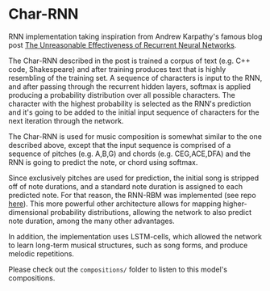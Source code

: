 # Char-RNN

RNN implementation taking inspiration from Andrew Karpathy's famous blog post [The Unreasonable Effectiveness of Recurrent Neural Networks](http://karpathy.github.io/2015/05/21/rnn-effectiveness/).

The Char-RNN described in the post is trained a corpus of text (e.g. C++ code, Shakespeare) and after training produces text that is highly resembling of the training set.
A sequence of characters is input to the RNN, and after passing through the recurrent hidden layers, softmax is applied producing a probability distribution over all possible characters. The character with the highest probability is selected as the RNN's prediction and it's going to be added to the initial input sequence of characters for the next iteration through the network.

The Char-RNN is used for music composition is somewhat similar to the one described above, except that the input sequence is comprised of a sequence of pitches (e.g. A,B,G) and chords (e.g. CEG,ACE,DFA) and the RNN is going to predict the note, or chord using softmax.

Since exclusively pitches are used for prediction, the initial song is stripped off of note durations, and a standard note duration is assigned to each predicted note. For that reason, the RNN-RBM was implemented (see repo [here](https://github.com/stwykd/rnn-rbm)). This more powerful other architecture allows for mapping higher-dimensional probability distributions, allowing the network to also predict note duration, among the many other advantages.

In addition, the implementation uses LSTM-cells, which allowed the network to learn long-term musical structures, such as song forms, and produce melodic repetitions.

Please check out the `compositions/` folder to listen to this model's compositions.
